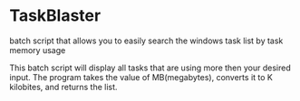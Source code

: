 # TaskBlaster
batch script that allows you to easily search the windows task list by task memory usage


This batch script will display all tasks that
are using more then your desired input. The
program takes the value of MB(megabytes), converts
it to K kilobites, and returns the list. 
